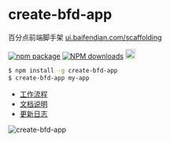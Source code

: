# create-bfd-app  

百分点前端脚手架 [ui.baifendian.com/scaffolding](http://ui.baifendian.com/scaffolding)

[![npm package](https://img.shields.io/npm/v/create-bfd-app.svg)](https://www.npmjs.org/package/create-bfd-app)
[![NPM downloads](http://img.shields.io/npm/dm/create-bfd-app.svg)](https://npmjs.org/package/create-bfd-app)
<a href="https://github.com/baifendian/create-bfd-app" target="_blank">
  <img src="https://a248.e.akamai.net/assets.github.com/images/icons/emoji/octocat.png" width="20" height="20">
</a>

```sh
$ npm install -g create-bfd-app
$ create-bfd-app my-app
```

- [工作流程](http://ui.baifendian.com/scaffolding/workflow)
- [文档说明](http://ui.baifendian.com/scaffolding/docs)
- [更新日志](http://ui.baifendian.com/scaffolding/changelog)

<img 
  style="max-width: 100%;"
  src="https://cdn.rawgit.com/baifendian/create-bfd-app/master/screenshot.png" 
  alt="create-bfd-app"
/>